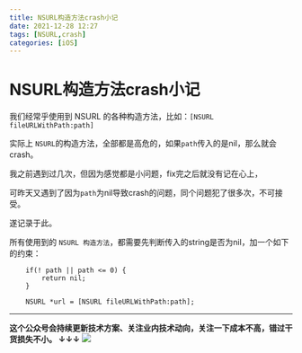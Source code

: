 ```yaml
---
title: NSURL构造方法crash小记
date: 2021-12-28 12:27
tags: [NSURL,crash]
categories: [iOS]
---
```


# NSURL构造方法crash小记

我们经常乎使用到 NSURL 的各种构造方法，比如：`[NSURL fileURLWithPath:path]`

实际上 `NSURL`的构造方法，全部都是高危的，如果`path`传入的是nil，那么就会crash。

我之前遇到过几次，但因为感觉都是小问题，fix完之后就没有记在心上，

可昨天又遇到了因为`path`为nil导致crash的问题，同个问题犯了很多次，不可接受。

遂记录于此。

所有使用到的 `NSURL 构造方法`，都需要先判断传入的string是否为nil，加一个如下的约束：

```
	if(! path || path <= 0) {
		return nil;
	}

	NSURL *url = [NSURL fileURLWithPath:path];
```

------
**这个公众号会持续更新技术方案、关注业内技术动向，关注一下成本不高，错过干货损失不小。
↓↓↓**
![](https://tva1.sinaimg.cn/large/e6c9d24egy1gzzmv1p67mj21bi0hcwgh.jpg)